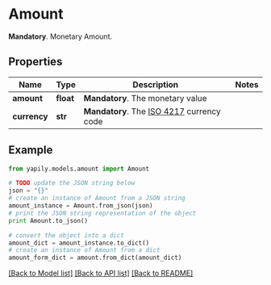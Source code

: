 # Amount

__Mandatory__. Monetary Amount.

## Properties

Name | Type | Description | Notes
------------ | ------------- | ------------- | -------------
**amount** | **float** | __Mandatory__. The monetary value | 
**currency** | **str** | __Mandatory__. The [ISO 4217](https://www.xe.com/iso4217.php) currency code | 

## Example

```python
from yapily.models.amount import Amount

# TODO update the JSON string below
json = "{}"
# create an instance of Amount from a JSON string
amount_instance = Amount.from_json(json)
# print the JSON string representation of the object
print Amount.to_json()

# convert the object into a dict
amount_dict = amount_instance.to_dict()
# create an instance of Amount from a dict
amount_form_dict = amount.from_dict(amount_dict)
```
[[Back to Model list]](../README.md#documentation-for-models) [[Back to API list]](../README.md#documentation-for-api-endpoints) [[Back to README]](../README.md)



